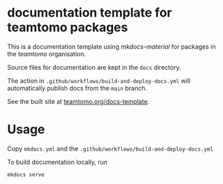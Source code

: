 # documentation template for teamtomo packages

This is a documentation template using *mkdocs-material*
for packages in the *teamtomo* organisation.

Source files for documentation are kept in the `docs` directory.

The action in `.github/workflows/build-and-deploy-docs.yml` will 
automatically publish docs from the `main` branch.

See the built site at [teamtomo.org/docs-template](https://teamtomo.org/docs-template/).

# Usage
Copy `mkdocs.yml` and the `.github/workflows/build-and-deploy-docs.yml`

To build documentation locally, run

```sh
mkdocs serve
```
